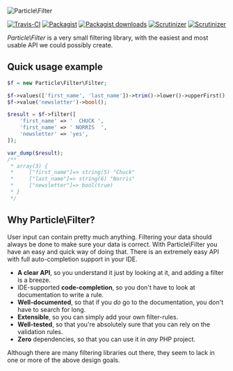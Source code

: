 ![Particle\Filter](https://cloud.githubusercontent.com/assets/6495166/7777918/406635e8-00c7-11e5-90e3-96c590828ffd.png)

[![Travis-CI](https://img.shields.io/travis/particle-php/Filter/master.svg)](https://travis-ci.org/particle-php/Filter)
[![Packagist](https://img.shields.io/packagist/v/particle/filter.svg)](https://packagist.org/packages/particle/filter)
[![Packagist downloads](https://img.shields.io/packagist/dt/particle/filter.svg)](https://packagist.org/packages/particle/filter)
[![Scrutinizer](https://img.shields.io/scrutinizer/g/particle-php/Filter.svg)](https://scrutinizer-ci.com/g/particle-php/Filter/?branch=master)
[![Scrutinizer](https://img.shields.io/scrutinizer/coverage/g/particle-php/Filter/master.svg)](https://scrutinizer-ci.com/g/particle-php/Filter/?branch=master)

*Particle\Filter* is a very small filtering library, with the easiest and most usable API we could possibly create.

## Quick usage example

```php
$f = new Particle\Filter\Filter;

$f->values(['first_name', 'last_name'])->trim()->lower()->upperFirst();
$f->value('newsletter')->bool();

$result = $f->filter([
    'first_name' => '  CHUCK ',
    'first_name' => ' NORRIS  ',
    'newsletter' => 'yes',
]);

var_dump($result);
/**
 * array(3) {
 *     ["first_name"]=> string(5) "Chuck"
 *     ["last_name"]=> string(6) "Norris"
 *     ["newsletter"]=> bool(true)
 * } 
 */
```

## Why Particle\Filter?

User input can contain pretty much anything. Filtering your data should always be done to make sure your data is
correct. With Particle\Filter you have an easy and quick way of doing that. There is an extremely easy API with full
auto-completion support in your IDE.

 - **A clear API**, so you understand it just by looking at it, and adding a filter is a breeze.
 - IDE-supported **code-completion**, so you don't have to look at documentation to write a rule.
 - **Well-documented**, so that if you *do* go to the documentation, you don't have to search for long.
 - **Extensible**, so you can simply add your own filter-rules.
 - **Well-tested**, so that you're absolutely sure that you can rely on the validation rules.
 - **Zero** dependencies, so that you can use it in *any* PHP project.
 
Although there are many filtering libraries out there, they seem to lack in one or more of the
above design goals.
